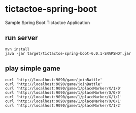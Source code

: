 # tictactoe-spring-boot
Sample Spring Boot Tictactoe Application

## run server
`mvn install`  
`java -jar target/tictactoe-spring-boot-0.0.1-SNAPSHOT.jar`

## play simple game
`curl 'http://localhost:9090/game/joinBattle'`  
`curl 'http://localhost:9090/game/joinBattle'`  
`curl 'http://localhost:9090/game/1/placeMarker/X/1/0'`  
`curl 'http://localhost:9090/game/1/placeMarker/O/0/0'`  
`curl 'http://localhost:9090/game/1/placeMarker/X/1/1'`  
`curl 'http://localhost:9090/game/1/placeMarker/O/0/1'`  
`curl 'http://localhost:9090/game/1/placeMarker/X/1/2'`  